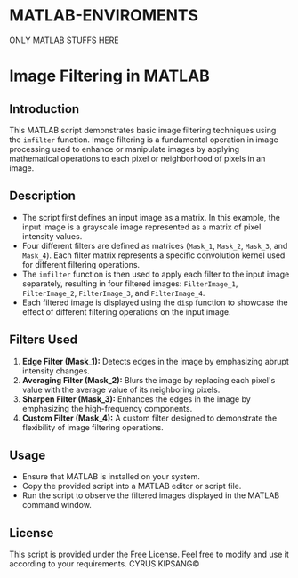 # MATLAB-ENVIROMENTS
ONLY MATLAB STUFFS HERE
# Image Filtering in MATLAB

## Introduction
This MATLAB script demonstrates basic image filtering techniques using the `imfilter` function. Image filtering is a fundamental operation in image processing used to enhance or manipulate images by applying mathematical operations to each pixel or neighborhood of pixels in an image.

## Description
- The script first defines an input image as a matrix. In this example, the input image is a grayscale image represented as a matrix of pixel intensity values.
- Four different filters are defined as matrices (`Mask_1`, `Mask_2`, `Mask_3`, and `Mask_4`). Each filter matrix represents a specific convolution kernel used for different filtering operations.
- The `imfilter` function is then used to apply each filter to the input image separately, resulting in four filtered images: `FilterImage_1`, `FilterImage_2`, `FilterImage_3`, and `FilterImage_4`.
- Each filtered image is displayed using the `disp` function to showcase the effect of different filtering operations on the input image.

## Filters Used
1. **Edge Filter (Mask_1):** Detects edges in the image by emphasizing abrupt intensity changes.
2. **Averaging Filter (Mask_2):** Blurs the image by replacing each pixel's value with the average value of its neighboring pixels.
3. **Sharpen Filter (Mask_3):** Enhances the edges in the image by emphasizing the high-frequency components.
4. **Custom Filter (Mask_4):** A custom filter designed to demonstrate the flexibility of image filtering operations.

## Usage
- Ensure that MATLAB is installed on your system.
- Copy the provided script into a MATLAB editor or script file.
- Run the script to observe the filtered images displayed in the MATLAB command window.

## License
This script is provided under the Free License. Feel free to modify and use it according to your requirements.
CYRUS KIPSANG©

